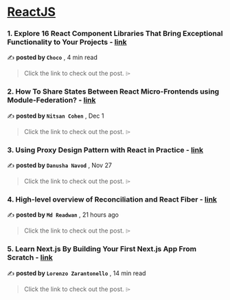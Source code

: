 
<h1><a href=https://medium.com/tag/reactjs/recommended target="_blank" rel="noopener noreferrer">ReactJS</a></h1>
<h3>1. Explore 16 React Component Libraries That Bring Exceptional Functionality to Your Projects - <a href=https://medium.com/@Choco23/explore-16-react-component-libraries-that-bring-exceptional-functionality-to-your-projects-b6d16718fa85?source=tag_recommended_feed---------0-84----------reactjs----------c06287a3_b591_429d_a00c_93dc17df144e------- target="_blank" rel="noopener noreferrer">link</a></h3>

✍️ **posted by `Choco`** <date> , 4 min read</date>

<blockquote>Click the link to check out the post. ⌲</blockquote>

<h3>2. How To Share States Between React Micro-Frontends using Module-Federation? - <a href=https://medium.com/bitsrc/how-to-share-state-between-react-micro-frontends-using-module-federation-f3762996c208?source=tag_recommended_feed---------1-107----------reactjs----------c06287a3_b591_429d_a00c_93dc17df144e------- target="_blank" rel="noopener noreferrer">link</a></h3>

✍️ **posted by `Nitsan Cohen`** <date> , Dec 1</date>

<blockquote>Click the link to check out the post. ⌲</blockquote>

<h3>3. Using Proxy Design Pattern with React in Practice - <a href=https://medium.com/bitsrc/proxy-design-pattern-with-react-c0b465980fbf?source=tag_recommended_feed---------2-85----------reactjs----------c06287a3_b591_429d_a00c_93dc17df144e------- target="_blank" rel="noopener noreferrer">link</a></h3>

✍️ **posted by `Danusha Navod`** <date> , Nov 27</date>

<blockquote>Click the link to check out the post. ⌲</blockquote>

<h3>4. High-level overview of Reconciliation and React Fiber - <a href=https://medium.com/@readwanmd/high-level-overview-of-reconciliation-and-react-fiber-9b6da00ee416?source=tag_recommended_feed---------3-84----------reactjs----------c06287a3_b591_429d_a00c_93dc17df144e------- target="_blank" rel="noopener noreferrer">link</a></h3>

✍️ **posted by `Md Readwan`** <date> , 21 hours ago</date>

<blockquote>Click the link to check out the post. ⌲</blockquote>

<h3>5. Learn Next.js By Building Your First Next.js App From Scratch - <a href=https://medium.com/gitconnected/learn-next-js-by-building-your-first-next-js-app-from-scratch-8ec7cc93a9cb?source=tag_recommended_feed---------4-107----------reactjs----------c06287a3_b591_429d_a00c_93dc17df144e------- target="_blank" rel="noopener noreferrer">link</a></h3>

✍️ **posted by `Lorenzo Zarantonello`** <date> , 14 min read</date>

<blockquote>Click the link to check out the post. ⌲</blockquote>

